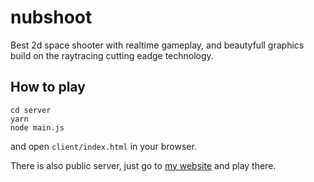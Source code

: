 # nubshoot
Best 2d space shooter with realtime gameplay, and beautyfull graphics build on
the raytracing cutting eadge technology.

## How to play
```
cd server
yarn
node main.js
```
and open `client/index.html` in your browser.

There is also public server, just go to [my website](https://game.lukaszm.xyz)
and play there.

